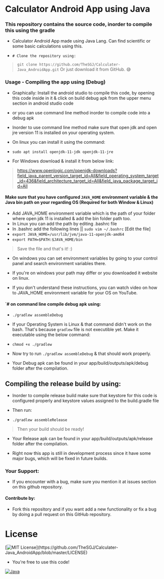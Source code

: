 # Calculator Android App using Java
### This repository contains the source code, inorder to compile this using the gradle
- Calculator Android App made using Java Lang. Can find scientific or some basic calculations using this.

- `# Clone the repository using:`

> `git clone https://github.com/TheSGJ/Calculater-Java_AndroidApp.git`
> Or just download it from GitHub. 😅

### Usage - Compiling the app using (Debug)
- Graphically: Install the android studio to compile this code, by opening this code inside in it & click on build debug apk from the upper menu section in android studio code

- or you can use command line method inorder to compile code into a debug apk
- Inorder to use command line method make sure that open jdk and open jre version 11 is installed on your operating system.

- On linux you can install it using the command:
- `sudo apt install openjdk-11-jdk openjdk-11-jre`

- For Windows download & install it from below link:
> https://www.openlogic.com/openjdk-downloads?field_java_parent_version_target_id=All&field_operating_system_target_id=436&field_architecture_target_id=All&field_java_package_target_id=All

#### Make sure that you have configured `JAVA_HOME` environment variable & the Java bin path on your regarding OS (Required for both Window & Linux)
- Add JAVA_HOME environment variable which is the path of your folder where open jdk 11 is installed & add the bin folder path too.
- In Linux you can add the path by editing .bashrc file
- In .bashrc add the following lines || `sudo vim ~/.bashrc` [Edit the file]
- `export JAVA_HOME=/usr/lib/jvm/java-11-openjdk-amd64`
- `export PATH=$PATH:$JAVA_HOME/bin`
> Save the file and that's it! :)
- On windows you can set environment variables by going to your control panel and search environment variables there.

- If you're on windows your path may differ or you downloaded it website on linux.
- If you don't understand these instructions, you can watch video on how to JAVA_HOME environment variable for your OS on YouTube.

#### `# on command line compile debug apk using:

- `./gradlew assembleDebug`

- If your Operating System is Linux & that command didn't work on the bash. That's because `gradlew` file is not executible yet. Make it executable using the below command:

- `chmod +x ./gradlew`

- Now try to run `./gradlew assembleDebug` & that should work properly.
- Your Debug apk can be found in your app/build/outputs/apk/debug folder after the compilation.
## Compiling the release build by using:

- Inorder to compile release build make sure that keystore for this code is configured properly and keystore values assigned to the build.gradle file

- Then run:

- `./gradlew assembleRelease`

> Then your build should be ready!

- Your Release apk can be found in your app/build/outputs/apk/release folder after the compilation.

- Right now this app is still in development process since it have some major bugs, which will be fixed in future builds.

### Your Support:
- If you encounter with a bug, make sure you mention it at issues section on this github repository.

#### Contribute by:

- Fork this repository and if you want add a new functionality or fix a bug by doing a pull request on this GitHub repository.

# License
[![MIT License](https://img.shields.io/apm/l/atomic-design-ui.svg?)](https://github.com/TheSGJ/Calculater-Java_AndroidApp/blob/master/LICENSE)
- You're free to use this code!

[![Java](https://img.shields.io/badge/Java-ED8B00?style=for-the-badge&logo=java&logoColor=white)](https://java.com/)

